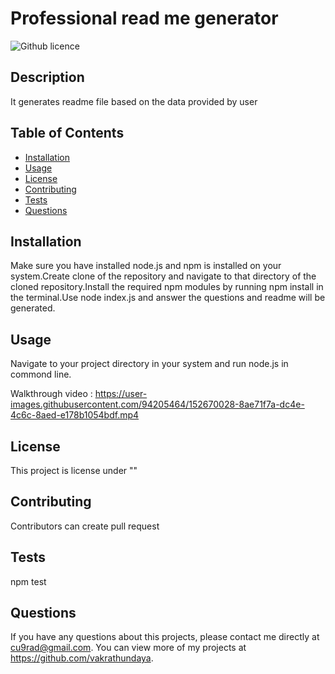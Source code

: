 # Professional read me generator

  ![Github licence](http://img.shields.io/badge/license-""-blue.svg)
  
  ## Description 
  It generates readme file based on the data provided by user


  ## Table of Contents

  * [Installation](#installation)
  * [Usage](#usage)
  * [License](#license)
  * [Contributing](#contributing)
  * [Tests](#tests)
  * [Questions](#questions)
  

  ## Installation 
  
  Make sure you have installed node.js and npm is installed on your system.Create clone of the repository and navigate to that directory of the cloned repository.Install the required npm modules by running npm install in the terminal.Use node index.js and answer the questions and readme will be generated.

  ## Usage 
  
  Navigate to your project directory in your system and run node.js in commond line.
  
  
  Walkthrough video : https://user-images.githubusercontent.com/94205464/152670028-8ae71f7a-dc4e-4c6c-8aed-e178b1054bdf.mp4


  ## License 
  
  This project is license under ""


  ## Contributing 
  
  Contributors can create pull request


  ## Tests
  
  npm test


  ## Questions
  
  If you have any questions about this projects, please contact me directly at cu9rad@gmail.com. You can view more of my projects at https://github.com/vakrathundaya.
